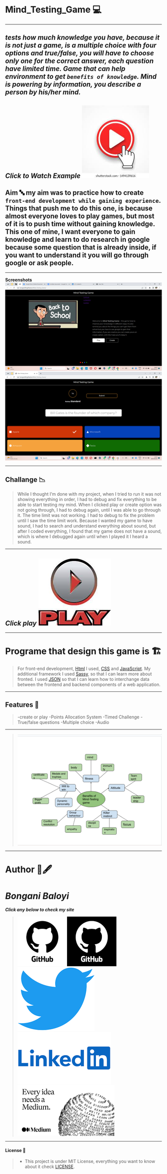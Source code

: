 # Mind_Testing_Game 💻
---
## *tests how much knowledge you have, because it is not just a game, is a multiple choice with four options and true/false, you will have to choose only one for the correct answer, each question have limited time. Game that can help environment to get ``benefits of knowledge``. Mind is powering by information, you describe a person by his/her mind.*

***Click to Watch Example***
[![Watch the video](image/watch.jpeg)](https://youtu.be/j_fY5UchkTc)
---
## Aim 🔤 my aim was to practice how to create ``front-end development while gaining experience``. Things that push me to do this one, is because almost everyone loves to play games, but most of it is to push time without gaining knowledge. This one of mine, I want everyone to gain knowledge and learn to do research in google because some question that is already inside, if you want to understand it you will go through google or ask people.
---
****Screenshots****
![screenshot](image/Screenshot%20(8).png)  ![sceenshot2](image/Screenshot%20(5).png)
***
## Challange 📉
> While I thought I’m done with my project, when I tried to run it was not showing everything in order, I had to debug and fix everything to be able to start testing my mind. When I clicked play or create option was not going through, I had to debug again, until I was able to go through it. The time limit was not working. I had to debug to fix the problem until I saw the time limit work. Because I wanted my game to have sound, I had to search and understand everything about sound, but after I coded everything, I found that my game does not have a sound, which is where I debugged again until when I played it I heard a sound.
---
***Click play***
[![Mind Testing Game](image/download%20(1).jpeg)](https://bongani94.github.io/Mind_Testing_Game/)
---
***
# Programe that design this game is 🏗️
> For front-end development, [Html](./index.html) I used, [CSS](./css) and [JavaScript](./js). My additional framework I used [Sassy](./sass), so that I can learn more about fronted. I used  [JSON](./package.json) so that I can learn how to interchange data between the frontend and backend components of a web application.
---
## Features 💼
>-create or play
>-Points Allocation System
>-Timed Challenge
>-True/false questions
>-Multiple choice
>-Audio
***
> ![Benefits](image/Screenshot%20(9).png)
---
# Author 📖🖋️
# *Bongani Baloyi* 
***Click any below to check my site***
> [![Github](image/github.png)](https://github.com/Bongani94)
> [![twitter](image/twitter.png)](https://twitter.com/Khalanga94/status/1668678169883189251?s=20)
> [![Linkedln](image/linked.png)](https://www.linkedin.com/pulse/mind-testing-game-bongani-baloyi-1f)
> [![medium](image/download.png)](https://medium.com/@bonganibaloyi94/mind-testing-game-55b663ffc2c)
---
#### License 🔐
>- This project is under MIT License, everything you want to know about it check [LICENSE](./LICENSE).
